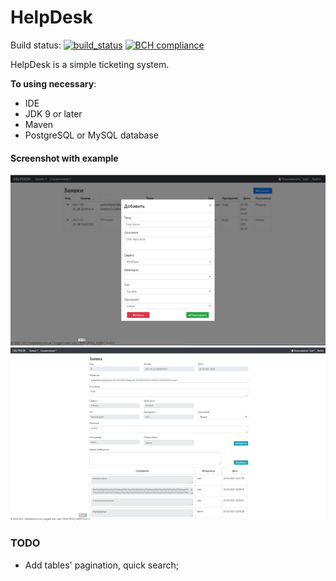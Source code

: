 # HelpDesk

Build
status: [![build_status](https://travis-ci.com/AnGo84/Helpdesk.svg?branch=master)](https://travis-ci.com/AnGo84/Helpdesk.svg)
[![BCH compliance](https://bettercodehub.com/edge/badge/AnGo84/HelpDesk?branch=master)](https://bettercodehub.com/)

HelpDesk is a simple ticketing system.

**To using necessary**:

- IDE
- JDK 9 or later
- Maven
- PostgreSQL or MySQL database

#### Screenshot with example

![](src/main/resources/static/images/screens/tickets_add.jpg)
![](src/main/resources/static/images/screens/ticket_view.jpg)

### TODO

- Add tables' pagination, quick search;
